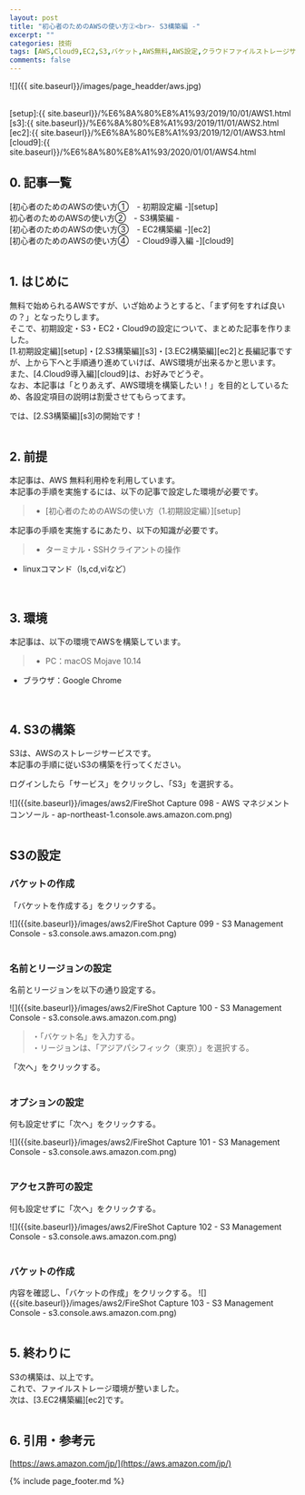 ```yaml
---
layout: post
title: "初心者のためのAWSの使い方②<br>- S3構築編 -"
excerpt: ""
categories: 技術
tags: [AWS,Cloud9,EC2,S3,バケット,AWS無料,AWS設定,クラウドファイルストレージサービス]
comments: false
---
```

![]({{ site.baseurl}}/images/page_headder/aws.jpg)<br><br>

[setup]:{{ site.baseurl}}/%E6%8A%80%E8%A1%93/2019/10/01/AWS1.html
[s3]:{{ site.baseurl}}/%E6%8A%80%E8%A1%93/2019/11/01/AWS2.html
[ec2]:{{ site.baseurl}}/%E6%8A%80%E8%A1%93/2019/12/01/AWS3.html
[cloud9]:{{ site.baseurl}}/%E6%8A%80%E8%A1%93/2020/01/01/AWS4.html

## 0. 記事一覧

[初心者のためのAWSの使い方①　- 初期設定編 -][setup]  
初心者のためのAWSの使い方②　-  S3構築編 -  
[初心者のためのAWSの使い方③　- EC2構築編 -][ec2]  
[初心者のためのAWSの使い方④　- Cloud9導入編 -][cloud9]  
<br>

## 1. はじめに

無料で始められるAWSですが、いざ始めようとすると、「まず何をすれば良いの？」となったりします。  
そこで、初期設定・S3・EC2・Cloud9の設定について、まとめた記事を作りました。  
[1.初期設定編][setup]・[2.S3構築編][s3]・[3.EC2構築編][ec2]と長編記事ですが、上から下へと手順通り進めていけば、AWS環境が出来るかと思います。  
また、[4.Cloud9導入編][cloud9]は、お好みでどうぞ。  
なお、本記事は「とりあえず、AWS環境を構築したい！」を目的としているため、各設定項目の説明は割愛させてもらってます。  

では、[2.S3構築編][s3]の開始です！  
<br>

## 2. 前提
本記事は、AWS 無料利用枠を利用しています。  
本記事の手順を実施するには、以下の記事で設定した環境が必要です。

>* [初心者のためのAWSの使い方（1.初期設定編）][setup]

本記事の手順を実施するにあたり、以下の知識が必要です。

>* ターミナル・SSHクライアントの操作  
* linuxコマンド（ls,cd,viなど）

<br>

## 3. 環境
本記事は、以下の環境でAWSを構築しています。

>* PC：macOS Mojave 10.14  
* ブラウザ：Google Chrome

<br>

## 4. S3の構築
S3は、AWSのストレージサービスです。  
本記事の手順に従いS3の構築を行ってください。

ログインしたら「サービス」をクリックし、「S3」を選択する。

![]({{site.baseurl}}/images/aws2/FireShot Capture 098 - AWS マネジメントコンソール - ap-northeast-1.console.aws.amazon.com.png)
<br>
<br>

## S3の設定
### バケットの作成
「バケットを作成する」をクリックする。

![]({{site.baseurl}}/images/aws2/FireShot Capture 099 - S3 Management Console - s3.console.aws.amazon.com.png)
<br>
<br>

### 名前とリージョンの設定
名前とリージョンを以下の通り設定する。

![]({{site.baseurl}}/images/aws2/FireShot Capture 100 - S3 Management Console - s3.console.aws.amazon.com.png)

>・「バケット名」を入力する。  
・リージョンは、「アジアパシフィック（東京）」を選択する。

「次へ」をクリックする。  
<br>

### オプションの設定
何も設定せずに「次へ」をクリックする。

![]({{site.baseurl}}/images/aws2/FireShot Capture 101 - S3 Management Console - s3.console.aws.amazon.com.png)
<br>
<br>

### アクセス許可の設定
何も設定せずに「次へ」をクリックする。

![]({{site.baseurl}}/images/aws2/FireShot Capture 102 - S3 Management Console - s3.console.aws.amazon.com.png)
<br>
<br>

### バケットの作成
内容を確認し、「バケットの作成」をクリックする。
![]({{site.baseurl}}/images/aws2/FireShot Capture 103 - S3 Management Console - s3.console.aws.amazon.com.png)
<br>
<br>

## 5. 終わりに
S3の構築は、以上です。  
これで、ファイルストレージ環境が整いました。  
次は、[3.EC2構築編][ec2]です。  
<br>

## 6. 引用・参考元
[https://aws.amazon.com/jp/](https://aws.amazon.com/jp/)

{% include page_footer.md %}
